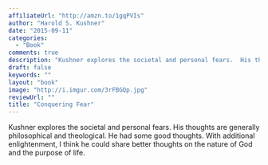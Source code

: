 ```yaml
---
affiliateUrl: "http://amzn.to/1gqPVIs"
author: "Harold S. Kushner"
date: "2015-09-11"
categories:
  - "Book"
comments: true
description: "Kushner explores the societal and personal fears.  His thoughts are generally philosophical and theological.  He had some good thoughts.  With additio"
draft: false
keywords: ""
layout: "book"
image: "http://i.imgur.com/3rFBGQp.jpg"
reviewUrl: ""
title: "Conquering Fear"
---
```


Kushner explores the societal and personal fears.  His thoughts are generally philosophical and theological.  He had some good thoughts.  With additional enlightenment, I think he could share better thoughts on the nature of God and the purpose of life.
